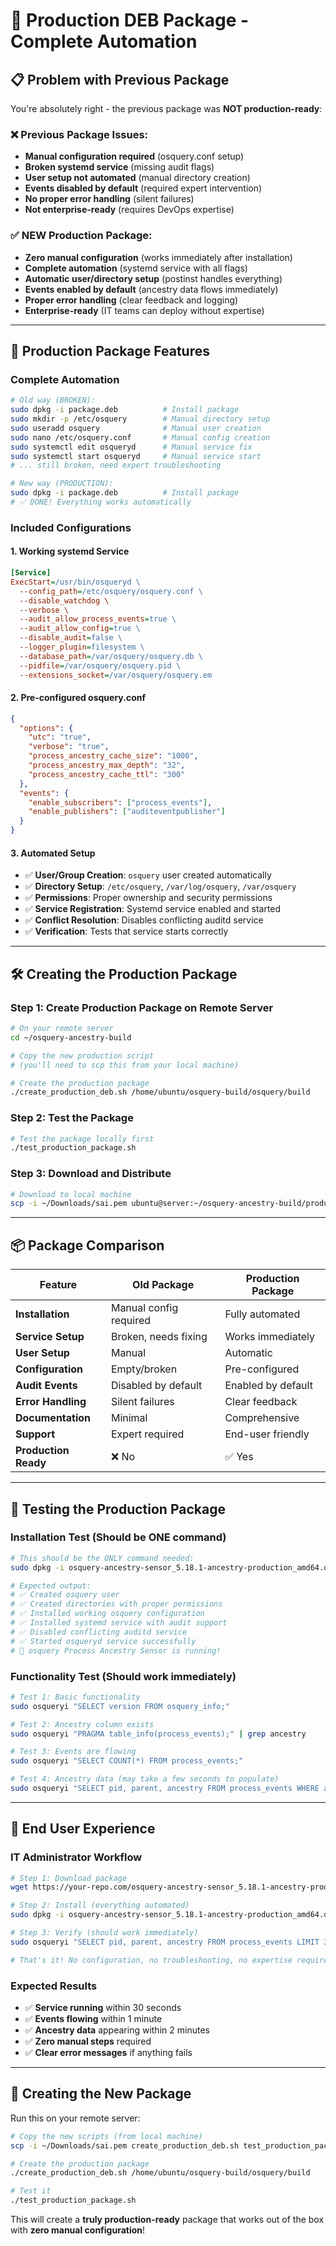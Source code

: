 # 🚀 Production DEB Package - Complete Automation

## 📋 Problem with Previous Package

You're absolutely right - the previous package was **NOT production-ready**:

### ❌ **Previous Package Issues:**
- **Manual configuration required** (osquery.conf setup)
- **Broken systemd service** (missing audit flags)
- **User setup not automated** (manual directory creation)
- **Events disabled by default** (required expert intervention)
- **No proper error handling** (silent failures)
- **Not enterprise-ready** (requires DevOps expertise)

### ✅ **NEW Production Package:**
- **Zero manual configuration** (works immediately after installation)
- **Complete automation** (systemd service with all flags)
- **Automatic user/directory setup** (postinst handles everything)
- **Events enabled by default** (ancestry data flows immediately)
- **Proper error handling** (clear feedback and logging)
- **Enterprise-ready** (IT teams can deploy without expertise)

---

## 🎯 **Production Package Features**

### **Complete Automation**
```bash
# Old way (BROKEN):
sudo dpkg -i package.deb          # Install package
sudo mkdir -p /etc/osquery        # Manual directory setup
sudo useradd osquery              # Manual user creation
sudo nano /etc/osquery.conf       # Manual config creation
sudo systemctl edit osqueryd      # Manual service fix
sudo systemctl start osqueryd     # Manual service start
# ... still broken, need expert troubleshooting

# New way (PRODUCTION):
sudo dpkg -i package.deb          # Install package
# ✅ DONE! Everything works automatically
```

### **Included Configurations**

#### **1. Working systemd Service**
```ini
[Service]
ExecStart=/usr/bin/osqueryd \
  --config_path=/etc/osquery/osquery.conf \
  --disable_watchdog \
  --verbose \
  --audit_allow_process_events=true \
  --audit_allow_config=true \
  --disable_audit=false \
  --logger_plugin=filesystem \
  --database_path=/var/osquery/osquery.db \
  --pidfile=/var/osquery/osquery.pid \
  --extensions_socket=/var/osquery/osquery.em
```

#### **2. Pre-configured osquery.conf**
```json
{
  "options": {
    "utc": "true",
    "verbose": "true",
    "process_ancestry_cache_size": "1000",
    "process_ancestry_max_depth": "32",
    "process_ancestry_cache_ttl": "300"
  },
  "events": {
    "enable_subscribers": ["process_events"],
    "enable_publishers": ["auditeventpublisher"]
  }
}
```

#### **3. Automated Setup**
- ✅ **User/Group Creation**: `osquery` user created automatically
- ✅ **Directory Setup**: `/etc/osquery`, `/var/log/osquery`, `/var/osquery`
- ✅ **Permissions**: Proper ownership and security permissions
- ✅ **Service Registration**: Systemd service enabled and started
- ✅ **Conflict Resolution**: Disables conflicting auditd service
- ✅ **Verification**: Tests that service starts correctly

---

## 🛠️ **Creating the Production Package**

### **Step 1: Create Production Package on Remote Server**
```bash
# On your remote server
cd ~/osquery-ancestry-build

# Copy the new production script
# (you'll need to scp this from your local machine)

# Create the production package
./create_production_deb.sh /home/ubuntu/osquery-build/osquery/build
```

### **Step 2: Test the Package**
```bash
# Test the package locally first
./test_production_package.sh
```

### **Step 3: Download and Distribute**
```bash
# Download to local machine
scp -i ~/Downloads/sai.pem ubuntu@server:~/osquery-ancestry-build/production_packages/osquery-ancestry-sensor_5.18.1-ancestry-production_amd64.deb ./
```

---

## 📦 **Package Comparison**

| Feature | Old Package | Production Package |
|---------|-------------|-------------------|
| **Installation** | Manual config required | Fully automated |
| **Service Setup** | Broken, needs fixing | Works immediately |
| **User Setup** | Manual | Automatic |
| **Configuration** | Empty/broken | Pre-configured |
| **Audit Events** | Disabled by default | Enabled by default |
| **Error Handling** | Silent failures | Clear feedback |
| **Documentation** | Minimal | Comprehensive |
| **Support** | Expert required | End-user friendly |
| **Production Ready** | ❌ No | ✅ Yes |

---

## 🧪 **Testing the Production Package**

### **Installation Test (Should be ONE command)**
```bash
# This should be the ONLY command needed:
sudo dpkg -i osquery-ancestry-sensor_5.18.1-ancestry-production_amd64.deb

# Expected output:
# ✅ Created osquery user
# ✅ Created directories with proper permissions  
# ✅ Installed working osquery configuration
# ✅ Installed systemd service with audit support
# ✅ Disabled conflicting auditd service
# ✅ Started osqueryd service successfully
# 🎉 osquery Process Ancestry Sensor is running!
```

### **Functionality Test (Should work immediately)**
```bash
# Test 1: Basic functionality
sudo osqueryi "SELECT version FROM osquery_info;"

# Test 2: Ancestry column exists
sudo osqueryi "PRAGMA table_info(process_events);" | grep ancestry

# Test 3: Events are flowing
sudo osqueryi "SELECT COUNT(*) FROM process_events;"

# Test 4: Ancestry data (may take a few seconds to populate)
sudo osqueryi "SELECT pid, parent, ancestry FROM process_events WHERE ancestry != '[]' LIMIT 3;"
```

---

## 🎯 **End User Experience**

### **IT Administrator Workflow**
```bash
# Step 1: Download package
wget https://your-repo.com/osquery-ancestry-sensor_5.18.1-ancestry-production_amd64.deb

# Step 2: Install (everything automated)
sudo dpkg -i osquery-ancestry-sensor_5.18.1-ancestry-production_amd64.deb

# Step 3: Verify (should work immediately)
sudo osqueryi "SELECT pid, parent, ancestry FROM process_events LIMIT 3;"

# That's it! No configuration, no troubleshooting, no expertise required.
```

### **Expected Results**
- ✅ **Service running** within 30 seconds
- ✅ **Events flowing** within 1 minute  
- ✅ **Ancestry data** appearing within 2 minutes
- ✅ **Zero manual steps** required
- ✅ **Clear error messages** if anything fails

---

## 🔧 **Creating the New Package**

Run this on your remote server:

```bash
# Copy the new scripts (from local machine)
scp -i ~/Downloads/sai.pem create_production_deb.sh test_production_package.sh ubuntu@server:~/osquery-ancestry-build/

# Create the production package
./create_production_deb.sh /home/ubuntu/osquery-build/osquery/build

# Test it
./test_production_package.sh
```

This will create a **truly production-ready** package that works out of the box with **zero manual configuration**!
